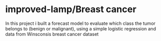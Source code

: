 # improved-lamp/Breast cancer
In this project i built a forecast model to evaluate which class the tumor belongs to (benign or malignant), using a simple logistic regression and data from  Winsconsis breast cancer dataset
